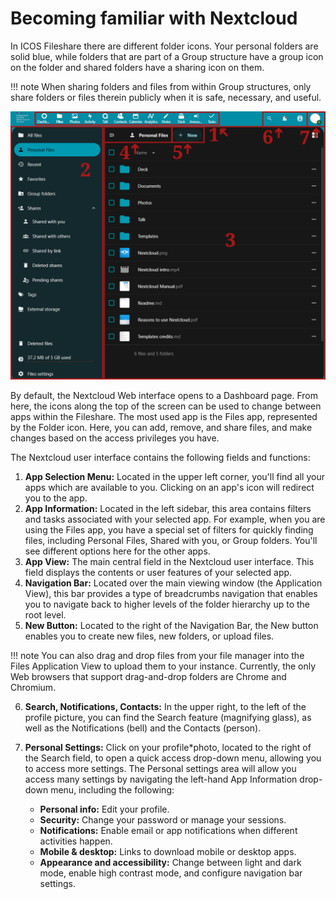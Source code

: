 # Becoming familiar with Nextcloud

In ICOS Fileshare there are different folder icons. Your personal folders are
solid blue, while folders that are part of a Group structure have a group icon
on the folder and shared folders have a sharing icon on them. 

!!! note 
    When sharing folders and files from within Group structures, only share
    folders or files therein publicly when it is safe, necessary, and useful.

![Labeled screenshot of the Nextcloud user interface](img/basics.png)

By default, the Nextcloud Web interface opens to a Dashboard page. From here,
the icons along the top of the screen can be used to change between apps within
the Fileshare. The most used app is the Files app, represented by the Folder
icon. Here, you can add, remove, and share files, and make changes based on the
access privileges you have.

The Nextcloud user interface contains the following fields and functions:

1. **App Selection Menu:** Located in the upper left corner, you'll find all
   your apps which are available to you. Clicking on an app's icon will redirect
   you to the app.
2. **App Information:**  Located in the left sidebar, this area contains filters
   and tasks associated with your selected app. For example, when you are using
   the Files app, you have a special set of filters for quickly finding files,
   including Personal Files, Shared with you, or Group folders. You'll see
   different options here for the other apps.
3. **App View:** The main central field in the Nextcloud user interface. This
   field displays the contents or user features of your selected app.
4. **Navigation Bar:** Located over the main viewing window (the Application
   View), this bar provides a type of breadcrumbs navigation that enables you to
   navigate back to higher levels of the folder hierarchy up to the root level.
5. **New Button:** Located to the right of the Navigation Bar, the New button
   enables you to create new files, new folders, or upload files.

!!! note 
    You can also drag and drop files from your file manager into the Files
    Application View to upload them to your instance. Currently, the only Web
    browsers that support drag-and-drop folders are Chrome and Chromium.

6. **Search, Notifications, Contacts:** In the upper right, to the left of the
   profile picture, you can find the Search feature (magnifying glass), as well
   as the Notifications (bell) and the Contacts (person).
7. **Personal Settings:** Click on your profile*photo, located to the right of
   the Search field, to open a quick access drop-down menu, allowing you to
   access more settings. The Personal settings area will allow you access many
   settings by navigating the left-hand App Information drop-down menu,
   including the following:

    - **Personal info:** Edit your profile.
    - **Security:** Change your password or manage your sessions.
    - **Notifications:** Enable email or app notifications when different
      activities happen.
    - **Mobile & desktop:** Links to download mobile or desktop apps.
    - **Appearance and accessibility:** Change between light and dark mode,
      enable high contrast mode, and configure navigation bar settings.
